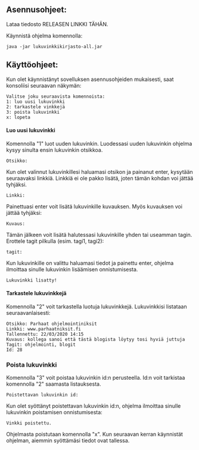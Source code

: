 ## Asennusohjeet:

Lataa tiedosto RELEASEN LINKKI TÄHÄN.

Käynnistä ohjelma komennolla:
```
java -jar lukuvinkkikirjasto-all.jar
```

## Käyttöohjeet:

Kun olet käynnistänyt sovelluksen asennusohjeiden mukaisesti, saat konsoliisi seuraavan näkymän:

```
Valitse joku seuraavista komennoista:
1: luo uusi lukuvinkki
2: tarkastele vinkkejä
3: poista lukuvinkki
x: lopeta
```

#### Luo uusi lukuvinkki

Komennolla "1" luot uuden lukuvinkin. Luodessasi uuden lukuvinkin ohjelma kysyy sinulta ensin lukuvinkin otsikkoa.
```
Otsikko:
```
Kun olet valinnut lukuvinkillesi haluamasi otsikon ja painanut enter, kysytään seuraavaksi linkkiä. Linkkiä ei ole pakko lisätä, joten tämän kohdan voi jättää tyhjäksi.
```
Linkki:
```
Painettuasi enter voit lisätä lukuvinkille kuvauksen. Myös kuvauksen voi jättää tyhjäksi:
```
Kuvaus:
```
Tämän jälkeen voit lisätä halutessasi lukuvinkille yhden tai useamman tagin. Erottele tagit pilkulla (esim. tagi1, tagi2):
```
tagit: 
```
Kun lukuvinkille on valittu haluamasi tiedot ja painettu enter, ohjelma ilmoittaa sinulle lukuvinkin lisäämisen onnistumisesta.
```
Lukuvinkki lisatty!
```

#### Tarkastele lukuvinkkejä

Komennolla "2" voit tarkastella luotuja lukuvinkkejä. Lukuvinkkisi listataan seuraavanlaisesti:
```
Otsikko: Parhaat ohjelmointiniksit
Linkki: www.parhaatniksit.fi
Tallennettu: 22/03/2020 14:15
Kuvaus: kollega sanoi että tästä blogista löytyy tosi hyviä juttuja
Tagit: ohjelmointi, blogit
Id: 28

```

### Poista lukuvinkki

Komennolla "3" voit poistaa lukuvinkin id:n perusteella. Id:n voit tarkistaa komennolla "2" saamasta listauksesta.

```
Poistettavan lukuvinkin id: 
```
Kun olet syöttänyt poistettavan lukuvinkin id:n, ohjelma ilmoittaa sinulle lukuvinkin poistamisen onnistumisesta:
```
Vinkki poistettu.
```

Ohjelmasta poistutaan komennolla "x". Kun seuraavan kerran käynnistät ohjelman, aiemmin syöttämäsi tiedot ovat tallessa.

